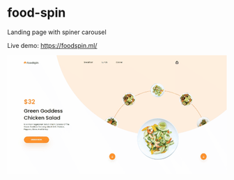 # food-spin
Landing page with spiner carousel

Live demo: https://foodspin.ml/


![](foodspin-capture.gif)
